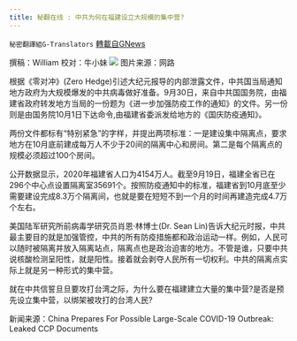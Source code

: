 ```yaml
---
title: 秘翻在线 : 中共为何在福建设立大规模的集中营?
---
```

`秘密翻譯組G-Translators` [轉載自GNews](https://gnews.org/zh-hans/1591347/)

撰稿：William
校对：牛小妹
![](https://assets.gnews.org/wp-content/uploads/2021/10/epa-9.jpg)
图片来源：网路

根据《零对冲》(Zero Hedge)引述大纪元报导的内部泄露文件，中共国当局通知地方政府为大规模爆发的中共病毒做好准备。9月30日，来自中共国国务院，由福建省政府转发地方当局的一份题为《进一步加强防疫工作的通知》的文件。另一份则是由国务院10月1日下达命令,由福建省委派发给地方的《国庆防疫通知》。

两份文件都标有“特别紧急”的字样，并提出两项标准：一是建设集中隔离点，要求地方在10月底前建成每万人不少于20间的隔离中心和房间。第二是每个隔离点的规模必须超过100个房间。

公开数据显示，2020年福建省人口为4154万人。截至9月19日，福建全省已在296个中心点设置隔离室35691个。按照防疫通知中的标准，福建省到10月底至少需要建设完成8.3万个隔离间，也就是要在短短不到一个月的时间再建造完成4.7万个左右。

美国陆军研究所前病毒学研究员肖恩·林博士(Dr. Sean Lin)告诉大纪元时报，中共最主要目的就是加强管控，中共的所有防疫措施都和政治运动一样。例如，人民可以随时被隔离并放入隔离站点，隔离点也是政治迫害的地方。不管是谁，只要中共说核酸检测呈阳性，就是阳性。接着就会剥夺人民所有一切权利。中共的隔离点实际上就是另一种形式的集中营。

就在中共信誓旦旦要攻打台湾之际，为什么要在福建建立大量的集中营?是否是预先设立集中营，以绑架被攻打的台湾人民?

新闻来源：China Prepares For Possible Large-Scale COVID-19 Outbreak: Leaked CCP Documents
